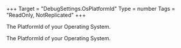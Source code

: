 +++
Target = "DebugSettings.OsPlatformId"
Type = number
Tags = "ReadOnly, NotReplicated"
+++

The PlatformId of your Operating System.	The PlatformId of your Operating System.